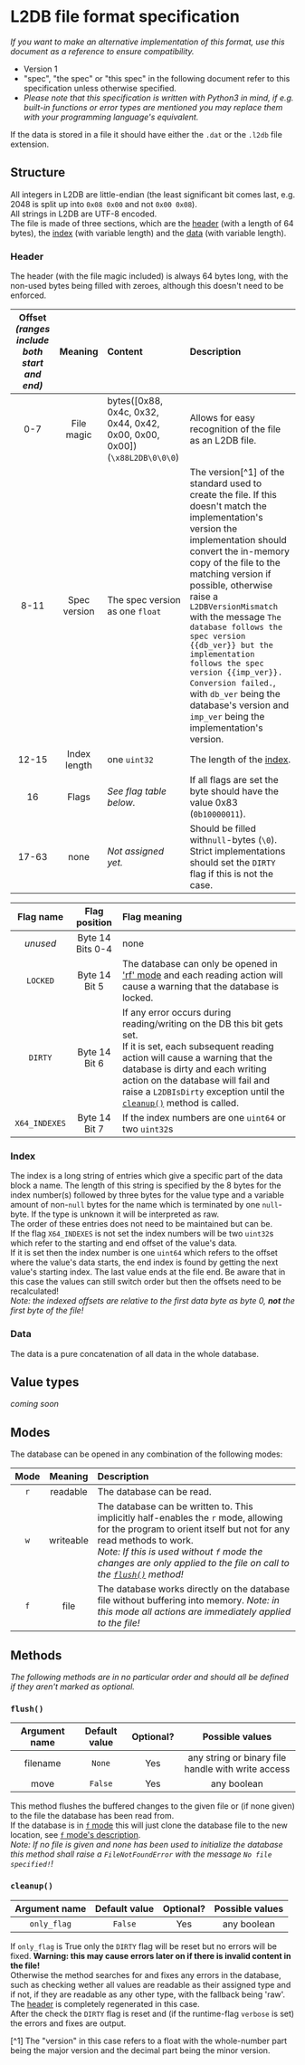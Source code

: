 <!-- Old description:   
The first 64 bytes of the file are reserved for metadata, 8 of which define the value_table's length after the metadata.
The first 8 bytes are _always_ b'\\x88L2DB\\x00\\x00\\x00' or b'\\x88L2020DB'.
Length of value_table defined in 32-bit number (4 bytes) (There should never be the need for a 4GB+ big index listing!).
All indexes are beginning to be counted after that.
For example, with a value_table length of 12, the byte at real index 100 is called
index ((real_index:100)-(metadata_length:const:64)-(value_table_length=12)) = 14.
In the value_table, two 4-byte (32-bit) numbers for each value represent the start and end index of that value
(DB_INDEX_TYPE:1). The names of all values are immediately after their index and null-terminated,
up to 32 usable bytes per name. If the index is immediately followed by a null-byte the index is used as the name.
Alternatively, 8 bytes represent the index and the end is then the byte before the next index or the
file end (DB_INDEX_TYPE:2). A DB_INDEX_TYPE of 0 is invalid and as of now also anything above 2; they will default to 2.
Type declarations occur in the value itself, with ASCII-encoded type name, separated by null from the value.
To get a bstring without type declaration, just begin the value with a null character,
which will be stripped away and the resulting 0-character type declaration will cause the value
to be stored as the raw binary value.
-->

# L2DB file format specification
*If you want to make an alternative implementation of this format, use this document as a reference to ensure compatibility.*   
- Version 1   
- "spec", "the spec" or "this spec" in the following document refer to this specification unless otherwise specified.   
- *Please note that this specification is written with Python3 in mind, if e.g. built-in functions or error types are 
mentioned you may replace them with your programming language's equivalent.*   

If the data is stored in a file it should have either the `.dat` or the `.l2db` file extension. 

## Structure
All integers in L2DB are little-endian (the least significant bit comes last, 
e.g. 2048 is split up into `0x08 0x00` and not `0x00 0x08`).    
All strings in L2DB are UTF-8 encoded.   
The file is made of three sections, which are the [header](#header) (with a length of 64 bytes), the 
[index](#index) (with variable length) and the [data](#data) (with variable length). 

### Header
The header (with the file magic included) is always 64 bytes long, with the non-used bytes being filled with zeroes, 
although this doesn't need to be enforced.   

| Offset *(ranges include both start and end)* |   Meaning    | Content                                                                    | Description                                                                                                                                                                                                                                                                                                                                                                                                                                                                                                 |
|:--------------------------------------------:|:------------:|:---------------------------------------------------------------------------|:------------------------------------------------------------------------------------------------------------------------------------------------------------------------------------------------------------------------------------------------------------------------------------------------------------------------------------------------------------------------------------------------------------------------------------------------------------------------------------------------------------|
|                     0-7                      |  File magic  | bytes([0x88, 0x4c, 0x32, 0x44, 0x42, 0x00, 0x00, 0x00]) (`\x88L2DB\0\0\0`) | Allows for easy recognition of the file as an L2DB file.                                                                                                                                                                                                                                                                                                                                                                                                                                                    |
|                     8-11                     | Spec version | The spec version as one `float`                                            | The version[^1] of the standard used to create the file. If this doesn't match the implementation's version the implementation should convert the in-memory copy of the file to the matching version if possible, otherwise raise a `L2DBVersionMismatch` with the message `The database follows the spec version {{db_ver}} but the implementation follows the spec version {{imp_ver}}. Conversion failed.`, with `db_ver` being the database's version and `imp_ver` being the implementation's version. |
|                    12-15                     | Index length | one `uint32`                                                               | The length of the [index](#index).                                                                                                                                                                                                                                                                                                                                                                                                                                                                          |
|                      16                      |    Flags     | *See flag table below.*                                                    | If all flags are set the byte should have the value 0x83 (`0b10000011`).                                                                                                                                                                                                                                                                                                                                                                                                                                    |
|                    17-63                     |     none     | *Not assigned yet.*                                                        | Should be filled with`null`-bytes (`\0`). Strict implementations should set the `DIRTY` flag if this is not the case.                                                                                                                                                                                                                                                                                                                                                                                       |

|   Flag name   |    Flag position    | Flag meaning                                                                                                                                                                                                                                                                                                       |
|:-------------:|:-------------------:|:-------------------------------------------------------------------------------------------------------------------------------------------------------------------------------------------------------------------------------------------------------------------------------------------------------------------|
|   *unused*    | Byte 14<br>Bits 0-4 | none                                                                                                                                                                                                                                                                                                               |
|   `LOCKED`    |  Byte 14<br>Bit 5   | The database can only be opened in ['rf' mode](#modes) and each reading action will cause a warning that the database is locked.                                                                                                                                                                                   |
|    `DIRTY`    |  Byte 14<br>Bit 6   | If any error occurs during reading/writing on the DB this bit gets set.<br>If it is set, each subsequent reading action will cause a warning that the database is dirty and each writing action on the database will fail and raise a `L2DBIsDirty` exception  until the [`cleanup()`](#cleanup) method is called. |
| `X64_INDEXES` |  Byte 14<br>Bit 7   | If the index numbers are one `uint64` or two `uint32`s                                                                                                                                                                                                                                                             |

### Index
The index is a long string of entries which give a specific part of the data block a name. The length of this string is 
specified by the 8 bytes for the index number(s) followed by three bytes for the value type and a variable amount of 
non-`null` bytes for the name which is terminated by one `null`-byte. 
If the type is unknown it will be interpreted as raw.   
The order of these entries does not need to be maintained but can be.   
If the flag `X64_INDEXES` is not set the index numbers will be two `uint32`s which refer to the starting and end offset 
of the value's data.   
If it is set then the index number is one `uint64` which refers to the offset where the value's data 
starts, the end index is found by getting the next value's starting index. The last value ends at the file end. 
Be aware that in this case the values can still switch order but then the offsets need to be recalculated!   
*Note: the indexed offsets are relative to the first data byte as byte 0, **not** the first byte of the file!*   

### Data
The data is a pure concatenation of all data in the whole database. 

## Value types
*coming soon*

## Modes
The database can be opened in any combination of the following modes:

| Mode |  Meaning  | Description                                                                                                                                                                                                                                                                                |
|:----:|:---------:|:-------------------------------------------------------------------------------------------------------------------------------------------------------------------------------------------------------------------------------------------------------------------------------------------|
| `r`  | readable  | The database can be read.                                                                                                                                                                                                                                                                  |
| `w`  | writeable | The database can be written to. This implicitly half-enables the `r` mode, allowing for the program to orient itself but not for any read methods to work.<br>*Note: If this is used without `f` mode the changes are only applied to the file on call to the [`flush()`](#flush) method!* |
| `f`  |   file    | The database works directly on the database file without buffering into memory. *Note: in this mode all actions are immediately applied to the file!*                                                                                                                                      |

## Methods
*The following methods are in no particular order and should all be defined if they aren't marked as optional.*

### `flush()`
| Argument name | Default value | Optional? |                  Possible values                   |
|:-------------:|:-------------:|:---------:|:--------------------------------------------------:|
|   filename    |    `None`     |    Yes    | any string or binary file handle with write access |
|     move      |    `False`    |    Yes    |                    any boolean                     |

This method flushes the buffered changes to the given file 
or (if none given) to the file the database has been read from.   
If the database is in [`f` mode](#modes) this will just clone the database file to the new location, 
see [`f` mode's description](#modes).   
*Note: If no file is given and none has been used to initialize the database this method shall raise a 
`FileNotFoundError` with the message `No file specified!`!*

### `cleanup()`
| Argument name | Default value | Optional? | Possible values |
|:-------------:|:-------------:|:---------:|:---------------:|
|  `only_flag`  |    `False`    |    Yes    |   any boolean   |

If `only_flag` is True only the `DIRTY` flag will be reset but no errors will be fixed. **Warning: this may cause 
errors later on if there is invalid content in the file!**   
Otherwise the method searches for and fixes any errors in the database, such as checking wether all values are 
readable as their assigned type and if not, if they are readable as any other type, with the fallback being 'raw'. The 
[header](#header) is completely regenerated in this case.   
After the check the `DIRTY` flag is reset and (if the runtime-flag `verbose` is set) the errors and fixes are output.   


<!-- Footnotes: -->

[^1] The "version" in this case refers to a float with the whole-number part being the major version and the decimal 
part being the minor version.   
